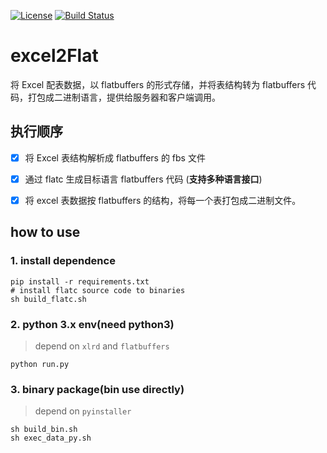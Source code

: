  [![License](https://img.shields.io/:license-apache-blue.svg)](https://opensource.org/licenses/Apache-2.0) 
 [![Build Status](https://img.shields.io/travis/funforfans/excel2Flat/master.svg?tyle=for-the-badge&logo=travis)](https://www.travis-ci.org/funforfans/excel2Flat)
# excel2Flat
将 Excel 配表数据，以 flatbuffers 的形式存储，并将表结构转为 flatbuffers 代码，打包成二进制语言，提供给服务器和客户端调用。

## 执行顺序

- [x] 将 Excel 表结构解析成 flatbuffers 的 fbs 文件

- [x] 通过 flatc 生成目标语言 flatbuffers 代码 (**支持多种语言接口**)

- [x] 将 excel 表数据按 flatbuffers 的结构，将每一个表打包成二进制文件。


## how to use
### 1. install dependence
```
pip install -r requirements.txt
# install flatc source code to binaries
sh build_flatc.sh
```
### 2. python 3.x env(need python3)
> depend on `xlrd` and `flatbuffers`

```
python run.py
```
### 3. binary package(bin use directly)
> depend on  `pyinstaller`

```
sh build_bin.sh
sh exec_data_py.sh
```


